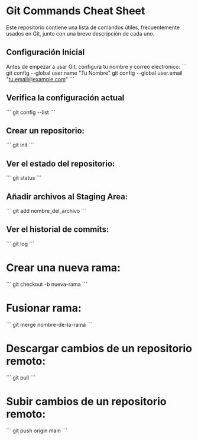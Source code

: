 # Git Commands Cheat Sheet

Este repositorio contiene una lista de comandos útiles, frecuentemente usados en Git, junto con una breve descripción de cada uno.

## Configuración Inicial
Antes de empezar a usar Git, configura tu nombre y correo electrónico:
´´´
git config --global user.name "Tu Nombre"
git config --global user.email "tu.email@example.com"
´´´

## Verifica la configuración actual
´´´
git config --list
´´´

## Crear un repositorio:
´´´
git init
´´´

## Ver el estado del repositorio:
´´´
git status
´´´

## Añadir archivos al Staging Area:
´´´
git add nombre_del_archivo
´´´

## Ver el historial de commits:
´´´
git log
´´´

# Crear una nueva rama:
´´´
git checkout -b nueva-rama
´´´
# Fusionar rama:
´´´
git merge nombre-de-la-rama
´´´

# Descargar cambios de un repositorio remoto:
´´´
git pull
´´´

# Subir cambios de un repositorio remoto:
´´´
git push origin main
´´´
